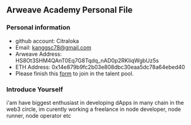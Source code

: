 ## Arweave Academy Personal File

### Personal information

- github account: Citraloka
- Email: kanggsc78@gmail.com
- Arweave Address: HS8Ot3SHM4QAnT0Eq7G8Tqdq_nAD0p2RKIiqWgbUz5s
- ETH Address: 0x14e879b9fc2b03e808dbc30eaa5dc78a64ebed40
- Please finish this [form](https://docs.google.com/forms/d/e/1FAIpQLSfWA5fIIcBgmRppm3jNz5vmf9Mai_QMVil-2pO4r7YKn_Zhtw/viewform?usp=sf_link) to join in the talent pool.

### Introduce Yourself
 i'am have biggest enthusiast in developing dApps in many chain in the web3 circle, im curently working a freelance in node developer, node runner, node operator etc
